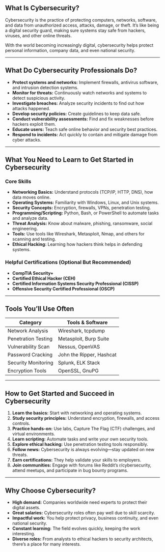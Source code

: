 
## What Is Cybersecurity?

Cybersecurity is the practice of protecting computers, networks, software, and data from unauthorized access, attacks, damage, or theft. It’s like being a digital security guard, making sure systems stay safe from hackers, viruses, and other online threats.

With the world becoming increasingly digital, cybersecurity helps protect personal information, company data, and even national security.

---

## What Do Cybersecurity Professionals Do?

* **Protect systems and networks:** Implement firewalls, antivirus software, and intrusion detection systems.
* **Monitor for threats:** Continuously watch networks and systems to detect suspicious activity.
* **Investigate breaches:** Analyze security incidents to find out how attacks happened.
* **Develop security policies:** Create guidelines to keep data safe.
* **Conduct vulnerability assessments:** Find and fix weaknesses before hackers exploit them.
* **Educate users:** Teach safe online behavior and security best practices.
* **Respond to incidents:** Act quickly to contain and mitigate damage from cyber attacks.

---

## What You Need to Learn to Get Started in Cybersecurity

### Core Skills

* **Networking Basics:** Understand protocols (TCP/IP, HTTP, DNS), how data moves online.
* **Operating Systems:** Familiarity with Windows, Linux, and Unix systems.
* **Security Concepts:** Encryption, firewalls, VPNs, penetration testing.
* **Programming/Scripting:** Python, Bash, or PowerShell to automate tasks and analyze data.
* **Threat Analysis:** Know about malware, phishing, ransomware, social engineering.
* **Tools:** Use tools like Wireshark, Metasploit, Nmap, and others for scanning and testing.
* **Ethical Hacking:** Learning how hackers think helps in defending systems.

### Helpful Certifications (Optional But Recommended)

* **CompTIA Security+**
* **Certified Ethical Hacker (CEH)**
* **Certified Information Systems Security Professional (CISSP)**
* **Offensive Security Certified Professional (OSCP)**

---

## Tools You’ll Use Often

| Category            | Tools & Software         |
| ------------------- | ------------------------ |
| Network Analysis    | Wireshark, tcpdump       |
| Penetration Testing | Metasploit, Burp Suite   |
| Vulnerability Scan  | Nessus, OpenVAS          |
| Password Cracking   | John the Ripper, Hashcat |
| Security Monitoring | Splunk, ELK Stack        |
| Encryption Tools    | OpenSSL, GnuPG           |

---

## How to Get Started and Succeed in Cybersecurity

1. **Learn the basics:** Start with networking and operating systems.
2. **Study security principles:** Understand encryption, firewalls, and access controls.
3. **Practice hands-on:** Use labs, Capture The Flag (CTF) challenges, and virtual environments.
4. **Learn scripting:** Automate tasks and write your own security tools.
5. **Explore ethical hacking:** Use penetration testing tools responsibly.
6. **Follow news:** Cybersecurity is always evolving—stay updated on new threats.
7. **Earn certifications:** They help validate your skills to employers.
8. **Join communities:** Engage with forums like Reddit’s r/cybersecurity, attend meetups, and participate in bug bounty programs.

---

## Why Choose Cybersecurity?

* **High demand:** Companies worldwide need experts to protect their digital assets.
* **Great salaries:** Cybersecurity roles often pay well due to skill scarcity.
* **Impactful work:** You help protect privacy, business continuity, and even national security.
* **Constant learning:** The field evolves quickly, keeping the work interesting.
* **Diverse roles:** From analysts to ethical hackers to security architects, there’s a place for many interests.

